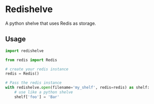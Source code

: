 # Redishelve

A python shelve that uses Redis as storage.

## Usage
```python
import redishelve

from redis import Redis

# create your redis instance
redis = Redis()

# Pass the redis instance
with redishelve.open(filename='my_shelf', redis=redis) as shelf:
    # use like a python shelve
    shelf['foo'] = 'Bar'
```

